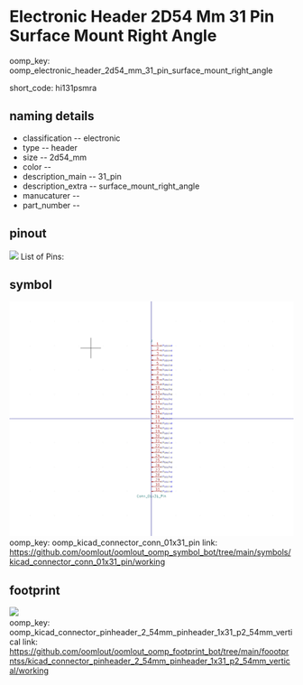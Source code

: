 # Electronic Header 2D54 Mm 31 Pin Surface Mount Right Angle
oomp_key: oomp_electronic_header_2d54_mm_31_pin_surface_mount_right_angle  

short_code: hi131psmra
## naming details
* classification -- electronic
* type -- header
* size -- 2d54_mm
* color -- 
* description_main -- 31_pin
* description_extra -- surface_mount_right_angle
* manucaturer -- 
* part_number -- 
## pinout
![](working_pinout_600.png)
List of Pins:

## symbol

![](symbol/0/working/working_600.png)  
oomp_key: oomp_kicad_connector_conn_01x31_pin
link: https://github.com/oomlout/oomlout_oomp_symbol_bot/tree/main/symbols/kicad_connector_conn_01x31_pin/working


## footprint

![](footprint/0/working/working_600.png)  
oomp_key: oomp_kicad_connector_pinheader_2_54mm_pinheader_1x31_p2_54mm_vertical
link: https://github.com/oomlout/oomlout_oomp_footprint_bot/tree/main/foootprntss/kicad_connector_pinheader_2_54mm_pinheader_1x31_p2_54mm_vertical/working
